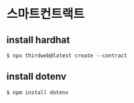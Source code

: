 # 스마트컨트랙트
## install hardhat
```
$ npx thirdweb@latest create --contract
```

## install dotenv
```
$ npm install dotenv
```